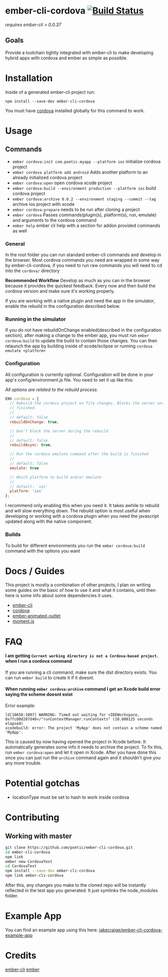 # ember-cli-cordova [![Build Status](https://travis-ci.org/poetic/ember-cli-cordova.svg?branch=master)](https://travis-ci.org/poetic/ember-cli-cordova)

*requires ember-cli > 0.0.37*

## Goals

Provide a toolchain tightly integrated with ember-cli to make developing hybrid
apps with cordova and ember as simple as possible.

# Installation

Inside of a generated ember-cli project run:

```
npm install --save-dev ember-cli-cordova
```

You must have [cordova](https://www.npmjs.org/package/cordova) installed
globally for this command to work.

# Usage

## Commands
+ `ember cordova:init com.poetic.myapp --platform ios` initialize cordova project
+ `ember cordova platform add android` Adds another platform to an already initialized cordova project
+ `ember cordova:open` open cordova xcode project
+ `ember cordova:build --environment production --platform ios` build cordova project
+ `ember cordova:archive 0.0.2 --environment staging --commit --tag` archive ios project with xcode
+ `ember cordova:prepare` needs to be run after cloning a project
+ `ember cordova` Passes commands(plugin(s), platform(s), run, emulate) and arguments to the cordova command
+ `ember help` ember cli help with a section for addon provided commands as well

### General
In the root folder you can run standard ember-cli commands and develop in the
browser. Most cordova commands you need are wrapped in some way by ember-cli-cordova,
if you need to run raw commands you will need to cd into the `cordova/`
directory

**Recommended Workflow**
Develop as much as you can in the browser because it provides the quickest
feedback. Every now and then build the cordova version and make sure it's
working properly.

If you are working with a native plugin and need the app in the simulator,
enable the rebuild in the configuration described below.

### Running in the simulator
If you do not have rebuildOnChange enabled(described in the configuration
section), after making a change to the ember app, you must run `ember
cordova:build` to update the build to contain those changes. You can then
relaunch the app by building inside of xcode/eclipse or running `cordova emulate
<platform>`

### Configuration

All configuration is currently optional. Configuration will be done in your
app's config/environment.js file. You need to set it up like this: 

*All options are related to the rebuild process.*

```js
ENV.cordova = {
  // Rebuild the cordova project on file changes. Blocks the server until it's
  // finished.
  //
  // default: false
  rebuildOnChange: true, 

  // Don't block the server during the rebuild
  //
  // default: false
  rebuildAsync: true, 

  // Run the cordova emulate command after the build is finished
  //
  // default: false
  emulate: true 

  // Which platform to build and/or emulate
  //
  // default: 'ios'
  platform: 'ios' 
};
```

I recommend only enabling this when you need it. It takes awhile to rebuild and
will slow everything down. The rebuild option is most useful when developing or
working with a cordova plugin when you need the javascript updated along with
the native component.

### Builds

To build for different environments you run the `ember cordova:build` command with
the options you want

# Docs / Guides

This project is mostly a combination of other projects, I plan on writing some
guides on the basic of how to use it and what it contains, until then here is
some info about some dependencies it uses.

+  [ember-cli](http://iamstef.net/ember-cli/)
+  [cordova](http://cordova.apache.org/docs/en/3.4.0/)
+  [ember-animated-outlet](https://github.com/billysbilling/ember-animated-outlet)
+  [moment.js](http://momentjs.com/docs/)

# FAQ

#### I am getting `Current working directory is not a Cordova-based project.` when I run a cordova command

If you are running a cli command, make sure the dist directory exists. You can
run `ember build` to create it if it doesnt.

#### When running `ember cordova:archive` command I get an Xcode build error saying the scheme doesnt exist

Error example:

```
ld[10658:1007] WARNING: Timed out waiting for <IDEWorkspace,
0x7fc00d207d40>/"runContextManager.runContexts" (10.000125 seconds elapsed)
xcodebuild: error: The project 'MyApp' does not contain a scheme named 'MyApp'.
```

This is caused by now having opened the project in Xcode before. It
automatically generates some info it needs to archive the project. To fix this,
run `ember cordova:open` and let it open in Xcode. After you have done this once you
can just run the `archive` command again and it shouldn't give you any more
trouble.

# Potential gotchas

+  locationType must be set to hash to work inside cordova

# Contributing

## Working with master

``` sh
git clone https://github.com/poetic/ember-cli-cordova.git
cd ember-cli-cordova
npm link
ember new CordovaTest
cd CordovaTest
npm install --save-dev ember-cli-cordova
npm link ember-cli-cordova
```

After this, any changes you make to the cloned repo will be instantly reflected
in the test app you generated. It just symlinks the node_modules folder.

# Example App

You can find an example app using this here:
[jakecraige/ember-cli-cordova-example-app](https://github.com/jakecraige/ember-cli-cordova-example-app)

# Credits

[ember-cli](https://github.com/stefanpenner/ember-cli)
[ember](https://github.com/emberjs/emberjs)
